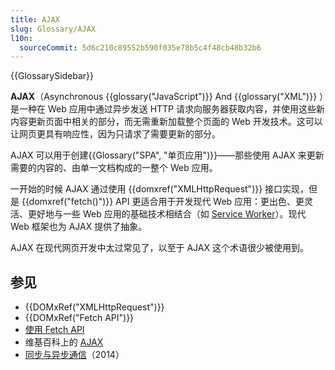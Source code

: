 ```yaml
---
title: AJAX
slug: Glossary/AJAX
l10n:
  sourceCommit: 5d6c210c89552b590f035e78b5c4f48cb48b32b6
---
```


{{GlossarySidebar}}

**AJAX**（Asynchronous {{glossary("JavaScript")}} And {{glossary("XML")}} ）是一种在 Web 应用中通过异步发送 HTTP 请求向服务器获取内容，并使用这些新内容更新页面中相关的部分，而无需重新加载整个页面的 Web 开发技术。这可以让网页更具有响应性，因为只请求了需要更新的部分。

AJAX 可以用于创建{{Glossary("SPA", "单页应用")}}——那些使用 AJAX 来更新需要的内容的、由单一文档构成的一整个 Web 应用。

一开始的时候 AJAX 通过使用 {{domxref("XMLHttpRequest")}} 接口实现，但是 {{domxref("fetch()")}} API 更适合用于开发现代 Web 应用：更出色、更灵活、更好地与一些 Web 应用的基础技术相结合（如 [Service Worker](/zh-CN/docs/Web/API/Service_Worker_API)）。现代 Web 框架也为 AJAX 提供了抽象。

AJAX 在现代网页开发中太过常见了，以至于 AJAX 这个术语很少被使用到。

## 参见

- {{DOMxRef("XMLHttpRequest")}}
- {{DOMxRef("Fetch API")}}
- [使用 Fetch API](/zh-CN/docs/Web/API/Fetch_API/Using_Fetch)
- 维基百科上的 [AJAX](https://zh.wikipedia.org/wiki/AJAX)
- [同步与异步通信](https://peoplesofttutorial.com/difference-between-synchronous-and-asynchronous-messaging/)（2014）
